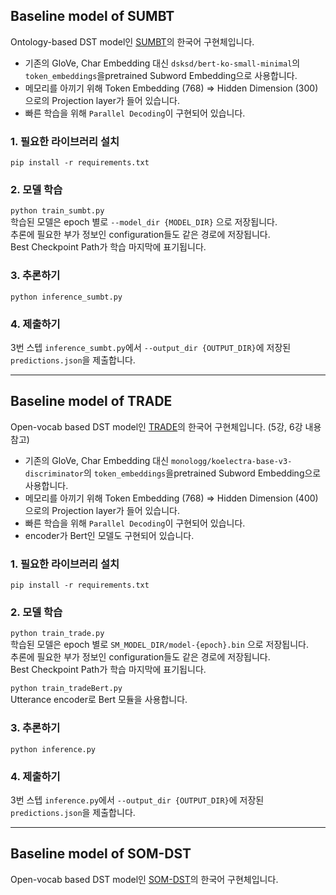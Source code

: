 ## Baseline model of SUMBT
Ontology-based DST model인 [SUMBT](https://arxiv.org/abs/1907.07421)의 한국어 구현체입니다. <br>

- 기존의 GloVe, Char Embedding 대신 `dsksd/bert-ko-small-minimal`의 `token_embeddings`을pretrained Subword Embedding으로 사용합니다.
- 메모리를 아끼기 위해 Token Embedding (768) => Hidden Dimension (300)으로의 Projection layer가 들어 있습니다.
- 빠른 학습을 위해 `Parallel Decoding`이 구현되어 있습니다.


### 1. 필요한 라이브러리 설치

`pip install -r requirements.txt`

### 2. 모델 학습

`python train_sumbt.py` <br>
학습된 모델은 epoch 별로 `--model_dir {MODEL_DIR}` 으로 저장됩니다.<br>
추론에 필요한 부가 정보인 configuration들도 같은 경로에 저장됩니다.<br>
Best Checkpoint Path가 학습 마지막에 표기됩니다.<br>

### 3. 추론하기

`python inference_sumbt.py`

### 4. 제출하기

3번 스텝 `inference_sumbt.py`에서 `--output_dir {OUTPUT_DIR}`에 저장된 `predictions.json`을 제출합니다.

---
## Baseline model of TRADE


Open-vocab based DST model인 [TRADE](https://arxiv.org/abs/1905.08743)의 한국어 구현체입니다. (5강, 6강 내용 참고) <br>

- 기존의 GloVe, Char Embedding 대신 `monologg/koelectra-base-v3-discriminator`의 `token_embeddings`을pretrained Subword Embedding으로 사용합니다.
- 메모리를 아끼기 위해 Token Embedding (768) => Hidden Dimension (400)으로의 Projection layer가 들어 있습니다.
- 빠른 학습을 위해 `Parallel Decoding`이 구현되어 있습니다.
- encoder가 Bert인 모델도 구현되어 있습니다.


### 1. 필요한 라이브러리 설치

`pip install -r requirements.txt`

### 2. 모델 학습

`python train_trade.py` <br>
학습된 모델은 epoch 별로 `SM_MODEL_DIR/model-{epoch}.bin` 으로 저장됩니다.<br>
추론에 필요한 부가 정보인 configuration들도 같은 경로에 저장됩니다.<br>
Best Checkpoint Path가 학습 마지막에 표기됩니다.<br>

`python train_tradeBert.py` <br>
Utterance encoder로 Bert 모듈을 사용합니다.<br>

### 3. 추론하기

`python inference.py`

### 4. 제출하기

3번 스텝 `inference.py`에서 `--output_dir {OUTPUT_DIR}`에 저장된 `predictions.json`을 제출합니다.

---
## Baseline model of SOM-DST
Open-vocab based DST model인 [SOM-DST](https://arxiv.org/abs/1911.03906)의 한국어 구현체입니다.
